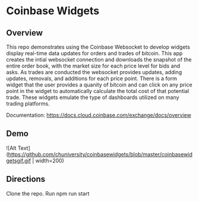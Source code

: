 # Coinbase Widgets

## Overview <a name="overview"></a>
This repo demonstrates using the Coinbase Websocket to develop widgets display real-time data updates for orders and trades of bitcoin.  This app creates the intial websocket connection and downloads the snapshot of the entire order book, with the market size for each price level for bids and asks. As trades are conducted the websocket provides updates, adding updates, removals, and additions for each price point. There is a form widget that the user provides a quanity of bitcoin and can click on any price point in the widget to automatically calculate the total cost of that potential trade. These widgets emulate the type of dashboards utilized on many trading platforms. 

Documentation: 
https://docs.cloud.coinbase.com/exchange/docs/overview



## Demo

![Alt Text](https://github.com/chuniversity/coinbasewidgets/blob/master/coinbasewidgetsgif.gif | width=200)


## Directions
Clone the repo. 
Run npm run start
